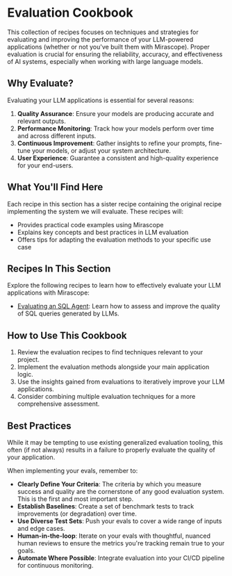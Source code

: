 # Evaluation Cookbook

This collection of recipes focuses on techniques and strategies for evaluating and improving the performance of your LLM-powered applications (whether or not you've built them with Mirascope). Proper evaluation is crucial for ensuring the reliability, accuracy, and effectiveness of AI systems, especially when working with large language models.

## Why Evaluate?

Evaluating your LLM applications is essential for several reasons:

1. **Quality Assurance**: Ensure your models are producing accurate and relevant outputs.
2. **Performance Monitoring**: Track how your models perform over time and across different inputs.
3. **Continuous Improvement**: Gather insights to refine your prompts, fine-tune your models, or adjust your system architecture.
4. **User Experience**: Guarantee a consistent and high-quality experience for your end-users.

## What You'll Find Here

Each recipe in this section has a sister recipe containing the original recipe implementing the system we will evaluate. These recipes will:

- Provides practical code examples using Mirascope
- Explains key concepts and best practices in LLM evaluation
- Offers tips for adapting the evaluation methods to your specific use case

## Recipes In This Section

Explore the following recipes to learn how to effectively evaluate your LLM applications with Mirascope:

- [Evaluating an SQL Agent](./evaluating_sql_agent.ipynb): Learn how to assess and improve the quality of SQL queries generated by LLMs.

## How to Use This Cookbook

1. Review the evaluation recipes to find techniques relevant to your project.
2. Implement the evaluation methods alongside your main application logic.
3. Use the insights gained from evaluations to iteratively improve your LLM applications.
4. Consider combining multiple evaluation techniques for a more comprehensive assessment.

## Best Practices

While it may be tempting to use existing generalized evaluation tooling, this often (if not always) results in a failure to properly evaluate the quality of your application.

When implementing your evals, remember to:

- **Clearly Define Your Criteria**: The criteria by which you measure success and quality are the cornerstone of any good evaluation system. This is the first and most important step.
- **Establish Baselines**: Create a set of benchmark tests to track improvements (or degradation) over time.
- **Use Diverse Test Sets**: Push your evals to cover a wide range of inputs and edge cases. 
- **Human-in-the-loop**:  Iterate on your evals with thoughtful, nuanced human reviews to ensure the metrics you're tracking remain true to your goals.
- **Automate Where Possible**: Integrate evaluation into your CI/CD pipeline for continuous monitoring.
